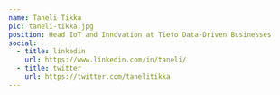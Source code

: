 ```yaml
---
name: Taneli Tikka
pic: taneli-tikka.jpg
position: Head IoT and Innovation at Tieto Data-Driven Businesses
social:
  - title: linkedin
    url: https://www.linkedin.com/in/taneli/
  - title: twitter
    url: https://twitter.com/tanelitikka
---
```

